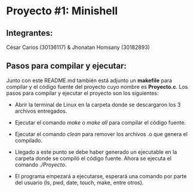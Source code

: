# Proyecto #1: Minishell

## Integrantes: 

César Carios (30136117) & Jhonatan Homsany (30182893)

## Pasos para compilar y ejecutar:

Junto con este README.md también está adjunto un **makefile** para compilar y el código fuente del proyecto cuyo nombre es **Proyecto.c**. Los pasos para compilar y ejecutar el proyecto son los siguientes:

* Abrir la terminal de Linux en la carpeta donde se descargaron los 3 archivos entregados.

* Ejecutar el comando _make_ o _make all_ para compilar el código fuente.

* Ejecutar el comando _clean_ para remover los archivos .o que genera el compilado.

* Llegado a este punto se debe haber generado un ejecutable en la carpeta donde se compiló el código fuente. Ahora se ejecuta el comando _./Proyecto_.

* El programa empezará a ejecutarse, esperará una comando por parte del usuario (ls, pwd, date, touch, make, entre otros).